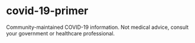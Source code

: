 # covid-19-primer
Community-maintained COVID-19 information. Not medical advice, consult your government or healthcare professional.
